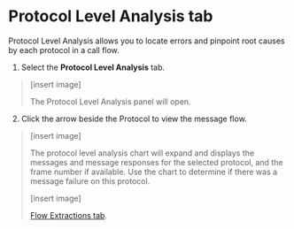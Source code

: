 # Protocol Level Analysis tab

Protocol Level Analysis allows you to locate errors and pinpoint root
causes by each protocol in a call flow.

1.  Select the **Protocol Level Analysis** tab.

> [insert image]
>
> The Protocol Level Analysis panel will open.

2.  Click the arrow beside the Protocol to view the message flow.

> [insert image]
>
> The protocol level analysis chart will expand and displays the
> messages and message responses for the selected protocol, and the
> frame number if available. Use the chart to determine if there was a
> message failure on this protocol.
>
> [insert image]
>
> [Flow Extractions
> tab](https://d.docs.live.net/wiki/spaces/AKB1/pages/3037331519/Flow+Extractions+tab).
